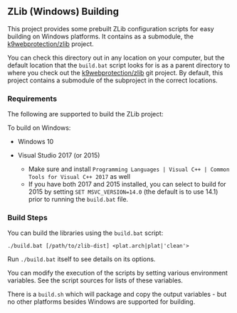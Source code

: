 ## ZLib (Windows) Building ##

This project provides some prebuilt ZLib configuration scripts for easy building on Windows platforms.  It contains as a submodule, the [k9webprotection/zlib][zlib-release] project.

You can check this directory out in any location on your computer, but the default location that the `build.bat` script looks for is as a parent directory to where you check out the [k9webprotection/zlib][zlib-release] git project.  By default, this project contains a submodule of the subproject in the correct locations.

[zlib-release]: https://github.com/madler/zlib

### Requirements ###

The following are supported to build the ZLib project:

To build on Windows:

 * Windows 10
 
 * Visual Studio 2017 (or 2015)
     * Make sure and install `Programming Languages | Visual C++ | Common Tools for Visual C++ 2017` as well
     * If you have both 2017 and 2015 installed, you can select to build for 2015 by setting `SET MSVC_VERSION=14.0` (the default is to use 14.1) prior to running the `build.bat` file.

     
### Build Steps ###

You can build the libraries using the `build.bat` script:

    ./build.bat [/path/to/zlib-dist] <plat.arch|plat|'clean'>

Run `./build.bat` itself to see details on its options.

You can modify the execution of the scripts by setting various environment variables.  See the script sources for lists of these variables.

There is a `build.sh` which will package and copy the output variables - but no other platforms besides Windows are supported for building.
